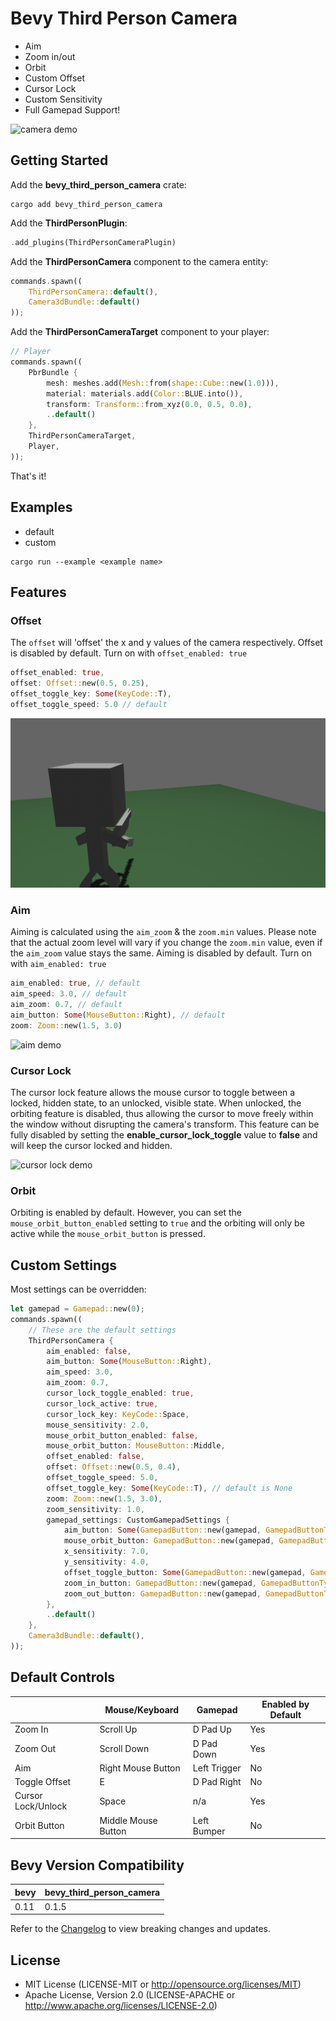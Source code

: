 # Bevy Third Person Camera

- Aim
- Zoom in/out
- Orbit
- Custom Offset
- Cursor Lock
- Custom Sensitivity
- Full Gamepad Support!

![camera demo](assets/cameraDemo.gif)

## Getting Started

Add the **bevy_third_person_camera** crate: 

```
cargo add bevy_third_person_camera
```

Add the **ThirdPersonPlugin**: 

```rust
.add_plugins(ThirdPersonCameraPlugin)
```

Add the **ThirdPersonCamera** component to the camera entity: 

```rust
commands.spawn((
    ThirdPersonCamera::default(),
    Camera3dBundle::default()
));
```

Add the **ThirdPersonCameraTarget** component to your player:

```rust
// Player
commands.spawn((
    PbrBundle {
        mesh: meshes.add(Mesh::from(shape::Cube::new(1.0))),
        material: materials.add(Color::BLUE.into()),
        transform: Transform::from_xyz(0.0, 0.5, 0.0),
        ..default()
    },
    ThirdPersonCameraTarget,
    Player,
));
```

That's it! 

## Examples

- default
- custom

```
cargo run --example <example name>
```

## Features

### Offset

The `offset` will 'offset' the x and y values of the camera respectively. Offset is disabled by default. Turn on with `offset_enabled: true` 

```rust
offset_enabled: true,
offset: Offset::new(0.5, 0.25),
offset_toggle_key: Some(KeyCode::T),
offset_toggle_speed: 5.0 // default
```

![offset demo](assets/offsetDemo.gif)

### Aim

Aiming is calculated using the `aim_zoom` & the `zoom.min` values. Please note that the actual zoom level will vary if you  change the `zoom.min` value, even if the `aim_zoom` value stays the same. Aiming is disabled by default. Turn on with `aim_enabled: true`

```rust
aim_enabled: true, // default
aim_speed: 3.0, // default
aim_zoom: 0.7, // default
aim_button: Some(MouseButton::Right), // default
zoom: Zoom::new(1.5, 3.0)
```
![aim demo](assets/aimDemo.gif)

### Cursor Lock

The cursor lock feature allows the mouse cursor to toggle between a locked, hidden state, to an unlocked, visible state. When unlocked, the orbiting feature is disabled, thus allowing the cursor to move freely within the window without disrupting the camera's transform. This feature can be fully disabled by setting the **enable_cursor_lock_toggle** value to **false** and will keep the cursor locked and hidden.

![cursor lock demo](assets/cursorLockDemo.gif)

### Orbit

Orbiting is enabled by default. However, you can set the `mouse_orbit_button_enabled` setting to `true` and the orbiting will only be active while the `mouse_orbit_button` is pressed.

## Custom Settings

Most settings can be overridden: 

```rust
let gamepad = Gamepad::new(0);
commands.spawn((
    // These are the default settings
    ThirdPersonCamera {
        aim_enabled: false,
        aim_button: Some(MouseButton::Right),
        aim_speed: 3.0,
        aim_zoom: 0.7,
        cursor_lock_toggle_enabled: true,
        cursor_lock_active: true,
        cursor_lock_key: KeyCode::Space,
        mouse_sensitivity: 2.0,
        mouse_orbit_button_enabled: false,
        mouse_orbit_button: MouseButton::Middle,
        offset_enabled: false,
        offset: Offset::new(0.5, 0.4),
        offset_toggle_speed: 5.0,
        offset_toggle_key: Some(KeyCode::T), // default is None
        zoom: Zoom::new(1.5, 3.0),
        zoom_sensitivity: 1.0,
        gamepad_settings: CustomGamepadSettings {
            aim_button: Some(GamepadButton::new(gamepad, GamepadButtonType::LeftTrigger2)),
            mouse_orbit_button: GamepadButton::new(gamepad, GamepadButtonType::LeftTrigger),
            x_sensitivity: 7.0,
            y_sensitivity: 4.0,
            offset_toggle_button: Some(GamepadButton::new(gamepad, GamepadButtonType::DPadRight)), // default is None
            zoom_in_button: GamepadButton::new(gamepad, GamepadButtonType::DPadUp),
            zoom_out_button: GamepadButton::new(gamepad, GamepadButtonType::DPadDown),
        },
        ..default()
    },
    Camera3dBundle::default(),
));
```

## Default Controls

|                    | Mouse/Keyboard      | Gamepad      | Enabled by Default |
| ------------------ | ------------------- | ------------ | ------------------ |
| Zoom In            | Scroll Up           | D Pad Up     | Yes                |
| Zoom Out           | Scroll Down         | D Pad Down   | Yes                |
| Aim                | Right Mouse Button  | Left Trigger | No                 |
| Toggle Offset      | E                   | D Pad Right  | No                 |
| Cursor Lock/Unlock | Space               | n/a          | Yes                |
| Orbit Button       | Middle Mouse Button | Left Bumper  | No                 |

## Bevy Version Compatibility

| bevy | bevy_third_person_camera |
| ---- | ------------------------ |
| 0.11 | 0.1.5                    |

Refer to the [Changelog](Changelog.md) to view breaking changes and updates.

## License

- MIT License (LICENSE-MIT or http://opensource.org/licenses/MIT)
- Apache License, Version 2.0 (LICENSE-APACHE or http://www.apache.org/licenses/LICENSE-2.0)





